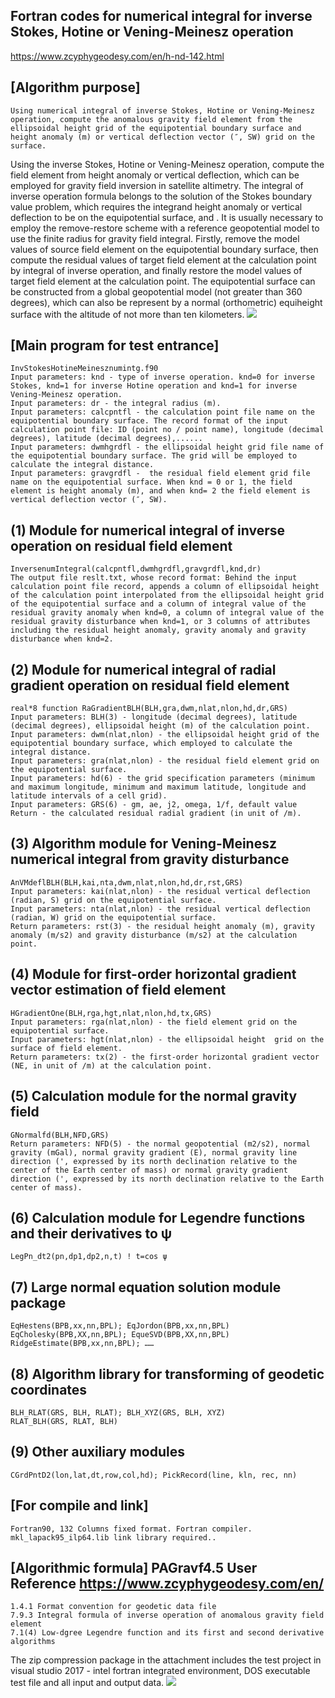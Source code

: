 ## Fortran codes for numerical integral for inverse Stokes, Hotine or Vening-Meinesz operation
https://www.zcyphygeodesy.com/en/h-nd-142.html
## [Algorithm purpose]
    Using numerical integral of inverse Stokes, Hotine or Vening-Meinesz operation, compute the anomalous gravity field element from the ellipsoidal height grid of the equipotential boundary surface and height anomaly (m) or vertical deflection vector (″, SW) grid on the surface.
Using the inverse Stokes, Hotine or Vening-Meinesz operation, compute the field element from height anomaly or vertical deflection, which can be employed for gravity field inversion in satellite altimetry.
    The integral of inverse operation formula belongs to the solution of the Stokes boundary value problem, which requires the integrand height anomaly or vertical deflection to be on the equipotential surface, and .
    It is usually necessary to employ the remove-restore scheme with a reference geopotential model to use the finite radius for gravity field integral. Firstly, remove the model values of source field element on the equipotential boundary surface, then compute the residual values of target field element at the calculation point by integral of inverse operation, and finally restore the model values of target field element at the calculation point.
    The equipotential surface can be constructed from a global geopotential model (not greater than 360 degrees), which can also be represent by a normal (orthometric) equiheight surface with the altitude of not more than ten kilometers.
![](https://24192633.s21i.faiusr.com/2/ABUIABACGAAg7_zltwYoqNzxqwEwpQ047gg.jpg)
## [Main program for test entrance]
    InvStokesHotineMeinesznumintg.f90
    Input parameters: knd - type of inverse operation. knd=0 for inverse Stokes, knd=1 for inverse Hotine operation and knd=1 for inverse Vening-Meinesz operation.
    Input parameters: dr - the integral radius (m).
    Input parameters: calcpntfl - the calculation point file name on the equipotential boundary surface. The record format of the input calculation point file: ID (point no / point name), longitude (decimal degrees), latitude (decimal degrees),......
    Input parameters: dwmhgrdfl - the ellipsoidal height grid file name of the equipotential boundary surface. The grid will be employed to calculate the integral distance.
    Input parameters: gravgrdfl -  the residual field element grid file name on the equipotential surface. When knd = 0 or 1, the field element is height anomaly (m), and when knd= 2 the field element is vertical deflection vector (″, SW).
## (1) Module for numerical integral of inverse operation on residual field element
    InversenumIntegral(calcpntfl,dwmhgrdfl,gravgrdfl,knd,dr)
    The output file reslt.txt, whose record format: Behind the input calculation point file record, appends a column of ellipsoidal height of the calculation point interpolated from the ellipsoidal height grid of the equipotential surface and a column of integral value of the residual gravity anomaly when knd=0, a column of integral value of the residual gravity disturbance when knd=1, or 3 columns of attributes including the residual height anomaly, gravity anomaly and gravity disturbance when knd=2.
## (2) Module for numerical integral of radial gradient operation on residual field element
    real*8 function RaGradientBLH(BLH,gra,dwm,nlat,nlon,hd,dr,GRS)
    Input parameters: BLH(3) - longitude (decimal degrees), latitude (decimal degrees), ellipsoidal height (m) of the calculation point.
    Input parameters: dwm(nlat,nlon) - the ellipsoidal height grid of the equipotential boundary surface, which employed to calculate the integral distance.
    Input parameters: gra(nlat,nlon) - the residual field element grid on the equipotential surface.
    Input parameters: hd(6) - the grid specification parameters (minimum and maximum longitude, minimum and maximum latitude, longitude and latitude intervals of a cell grid).
    Input parameters: GRS(6) - gm, ae, j2, omega, 1/f, default value
    Return - the calculated residual radial gradient (in unit of /m).
## (3) Algorithm module for Vening-Meinesz numerical integral from gravity disturbance
    AnVMdeflBLH(BLH,kai,nta,dwm,nlat,nlon,hd,dr,rst,GRS)
    Input parameters: kai(nlat,nlon) - the residual vertical deflection (radian, S) grid on the equipotential surface.
    Input parameters: nta(nlat,nlon) - the residual vertical deflection (radian, W) grid on the equipotential surface.
    Return parameters: rst(3) - the residual height anomaly (m), gravity anomaly (m/s2) and gravity disturbance (m/s2) at the calculation point.
## (4) Module for first-order horizontal gradient vector estimation of field element
    HGradientOne(BLH,rga,hgt,nlat,nlon,hd,tx,GRS)
    Input parameters: rga(nlat,nlon) - the field element grid on the equipotential surface.
    Input parameters: hgt(nlat,nlon) - the ellipsoidal height  grid on the surface of field element.
    Return parameters: tx(2) - the first-order horizontal gradient vector (NE, in unit of /m) at the calculation point.
## (5) Calculation module for the normal gravity field
    GNormalfd(BLH,NFD,GRS)
    Return parameters: NFD(5) - the normal geopotential (m2/s2), normal gravity (mGal), normal gravity gradient (E), normal gravity line direction (', expressed by its north declination relative to the center of the Earth center of mass) or normal gravity gradient direction (', expressed by its north declination relative to the Earth center of mass).
## (6) Calculation module for Legendre functions and their derivatives to ψ
    LegPn_dt2(pn,dp1,dp2,n,t) ! t=cos ψ
## (7) Large normal equation solution module package
    EqHestens(BPB,xx,nn,BPL); EqJordon(BPB,xx,nn,BPL)
    EqCholesky(BPB,XX,nn,BPL); EqueSVD(BPB,XX,nn,BPL)
    RidgeEstimate(BPB,xx,nn,BPL); …… 
## (8) Algorithm library for transforming of geodetic coordinates
    BLH_RLAT(GRS, BLH, RLAT); BLH_XYZ(GRS, BLH, XYZ)
    RLAT_BLH(GRS, RLAT, BLH)
## (9) Other auxiliary modules
    CGrdPntD2(lon,lat,dt,row,col,hd); PickRecord(line, kln, rec, nn)
## [For compile and link]
    Fortran90, 132 Columns fixed format. Fortran compiler. mkl_lapack95_ilp64.lib link library required..
## [Algorithmic formula] PAGravf4.5 User Reference https://www.zcyphygeodesy.com/en/
    1.4.1 Format convention for geodetic data file
    7.9.3 Integral formula of inverse operation of anomalous gravity field element
    7.1(4) Low-dgree Legendre function and its first and second derivative algorithms
The zip compression package in the attachment includes the test project in visual studio 2017 - intel fortran integrated environment, DOS executable test file and all input and output data.
![](https://24192633.s21i.faiusr.com/2/ABUIABACGAAg8OzltwYoiNSwCjClDTjuCA.jpg)
